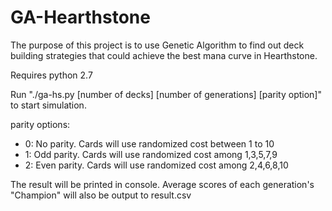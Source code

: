 # GA-Hearthstone
The purpose of this project is to use Genetic Algorithm to find out deck building strategies that could achieve the best mana curve in Hearthstone.

Requires python 2.7

Run "./ga-hs.py [number of decks] [number of generations] [parity option]" to start simulation.

parity options:
- 0: No parity. Cards will use randomized cost between 1 to 10
- 1: Odd parity. Cards will use randomized cost among 1,3,5,7,9
- 2: Even parity. Cards will use randomized cost among 2,4,6,8,10


The result will be printed in console. Average scores of each generation's "Champion" will also be output to result.csv


